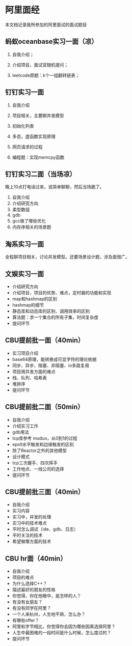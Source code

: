 # 阿里面经

本文档记录我所参加的阿里面试的面试题目

## 蚂蚁oceanbase实习一面（凉）

1. 自我介绍；

2. 介绍项目，面试官随机提问；

3. leetcode原题：k个一组翻转链表；

## 钉钉实习一面

1. 自我介绍

2. 项目相关，主要聊并发模型
3. 初始化列表
4. 多态，虚函数实现原理
5. 网页请求的过程
6. 编程题：实现memcpy函数

## 钉钉实习二面（当场凉）

晚上10点打电话过来，说简单聊聊，然后当场跪了。

1. 自我介绍
2. 介绍研究方向
3. 柔型数组
4. gdb
5. gcc做了哪些优化
6. 内存序相关的场景题

## 淘系实习一面

全程聊项目相关，讨论并发模型。还要场景设计题，涉及面很广。

## 文娱实习一面

- 介绍研究方向
- 介绍项目，项目的优势、难点，定时器的功能和实现
- map和hashmap的区别
- hashmap的细节
- 静态库和动态库的区别、调用效率的区别
- 算法题：求一个集合的所有子集，时间复杂度
- 提问环节

## CBU提前批一面（40min）

- 实习项目介绍
- base64原理，能转换成可显字符的理论依据
- 同步、异步、阻塞、非阻塞、io多路复用
- 项目用并发方面的难点
- 栈、队列、哈希表
- 堆排序
- 提问环节

## CBU提前批二面（50min）

- 自我介绍
- 介绍实习工作
- gdb用法
- tcp库参考 muduo，从0到1的过程
- epoll水平触发和边缘触发的区别
- 除了Reactor之外的其他模型
- 设计模式
- tcp三次握手、四次挥手
- 工作地点、一线公司的选择
- 提问环节

## CBU提前批三面（40min）

- 自我介绍
- 实习内容
- 实习中，并发的处理
- 实习中的技术难点
- 平时怎么调试（ide、gdb、日志）
- 平时关注的技术
- 希望做哪方面的技术

## CBU hr面（40min）

- 自我介绍
- 项目的难点
- 为什么选择C++？
- 描述最好的朋友的性格
- 你觉得，你在他眼中，是怎样的人？
- 有没有女朋友？
- 有没有同学在阿里？
- 一个人来杭州，人生地不熟，怎么办？
- 有哪些offer？
- 阿里和字节相比，你觉得你会因为哪些因素选择阿里？
- 人生中最困难的一段时间是什么时候，怎么度过的？
- 提问环节


